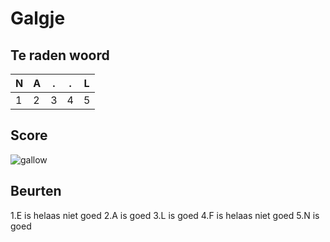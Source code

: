 # Galgje

## Te raden woord

|N|A|.|.|L|
|-|-|-|-|-|
|1|2|3|4|5|

## Score
![gallow](./images/3.png)

## Beurten
1.E is helaas niet goed 
2.A is goed
3.L is goed
4.F is helaas niet goed
5.N is goed

